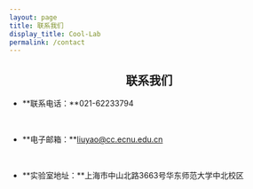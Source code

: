 ```yaml
---
layout: page
title: 联系我们
display_title: Cool-Lab
permalink: /contact
---
```


<center><h2><strong>联系我们</strong></h2></center>

- **联系电话：**021-62233794

  <br/>

- **电子邮箱：**liuyao@cc.ecnu.edu.cn

  <br/>

- **实验室地址：**上海市中山北路3663号华东师范大学中北校区